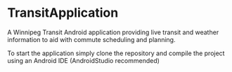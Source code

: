 # TransitApplication

A Winnipeg Transit Android application providing live transit and weather information to aid with commute scheduling and planning.

To start the application simply clone the repository and compile the project using an Android IDE (AndroidStudio recommended)
